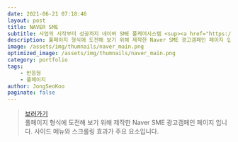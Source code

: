 ```yaml
---
date: 2021-06-21 07:18:46
layout: post
title: NAVER SME
subtitle: 사업의 시작부터 성공까지 네이버 SME 풀케어시스템 <sup><a href="https://campaign.naver.com/naverwithsme/">#</a></sup>
description: 풀페이지 형식에 도전해 보기 위해 제작한 Naver SME 광고갬페인 페이지 입니다. 사이드 메뉴와 스크롤링 효과가 주요 요소입니다.
image: /assets/img/thumnails/naver_main.png
optimized_image: /assets/img/thumnails/naver_main.png
category: portfolio
tags:
    - 반응형
    - 풀페이지
author: JongSeoKoo
paginate: false
---
```


> <a href="/assets/portfolio/portfolio_Naver_SME/index.html" target="_blank">보러가기</a>  
> 풀페이지 형식에 도전해 보기 위해 제작한 Naver SME 광고갬페인 페이지 입니다. 사이드 메뉴와 스크롤링 효과가 주요 요소입니다.
